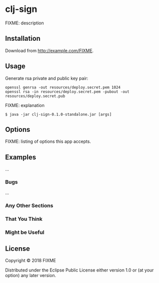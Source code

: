# clj-sign

FIXME: description

## Installation

Download from http://example.com/FIXME.

## Usage

Generate rsa private and public key pair:

```
openssl genrsa -out resources/deploy.secret.pem 1024
openssl rsa -in resources/deploy.secret.pem -pubout -out resources/deploy.secret.pub
```

FIXME: explanation

    $ java -jar clj-sign-0.1.0-standalone.jar [args]

## Options

FIXME: listing of options this app accepts.

## Examples

...

### Bugs

...

### Any Other Sections
### That You Think
### Might be Useful

## License

Copyright © 2018 FIXME

Distributed under the Eclipse Public License either version 1.0 or (at
your option) any later version.
